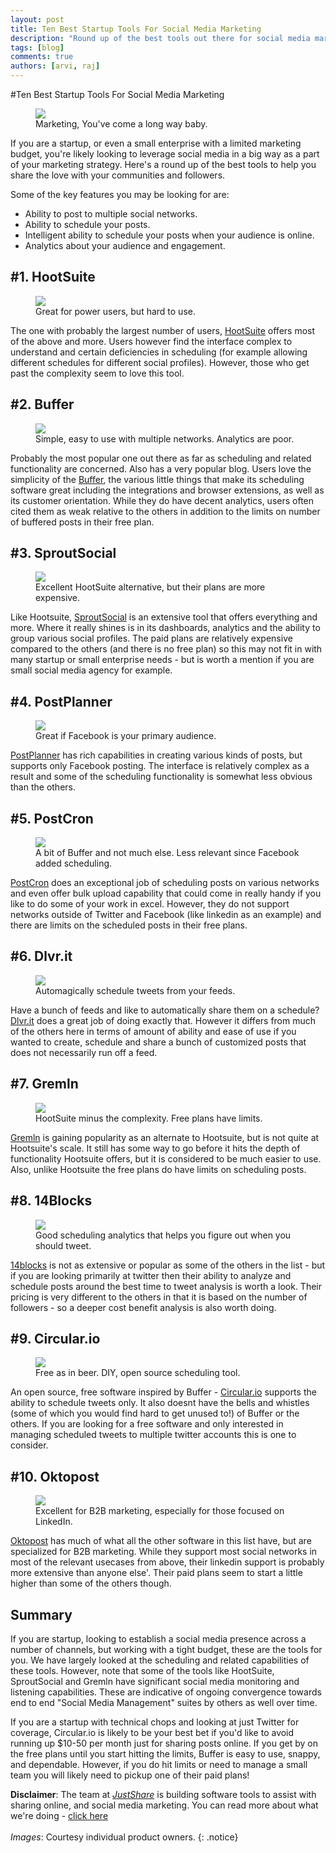 ```yaml
---
layout: post
title: Ten Best Startup Tools For Social Media Marketing
description: "Round up of the best tools out there for social media marketing for startups"
tags: [blog]
comments: true
authors: [arvi, raj]
---
```

#Ten Best Startup Tools For Social Media Marketing

<figure>
<img src="http://d1hgw33z23fgm2.cloudfront.net/virginia_slims_1968.jpg"/>
<figcaption>Marketing, You've come a long way baby.</figcaption>
</figure>


If you are a startup, or even a small enterprise with a limited marketing budget, you're likely looking to leverage social media in a big way as a part of your marketing strategy. Here's a round up of the best tools to help you share the love with your communities and followers.

Some of the key features you may be looking for are:

* Ability to post to multiple social networks.
* Ability to schedule your posts.
* Intelligent ability to schedule your posts when your audience is online.
* Analytics about your audience and engagement.


## #1. HootSuite

<figure>
<img src="http://d1hgw33z23fgm2.cloudfront.net/hootsuite.png"/>
<figcaption>Great for power users, but hard to use.</figcaption>
</figure>

The one with probably the largest number of users, [HootSuite](http://www.hootsuite.com) offers most of the above and more. Users however find the interface complex to understand and certain deficiencies in scheduling (for example allowing different schedules for different social profiles). However, those who get past the complexity seem to love this tool.  

## #2. Buffer 

<figure>
<img src="http://d1hgw33z23fgm2.cloudfront.net/buffer.png"/>
<figcaption>Simple, easy to use with multiple networks. Analytics are poor.</figcaption>
</figure>


Probably the most popular one out there as far as scheduling and related functionality are concerned. Also has a very popular blog. Users love the simplicity of the [Buffer](http://www.bufferapp.com), the various little things that make its scheduling software great including the integrations and browser extensions, as well as its customer orientation. While they do have decent analytics, users often cited them as weak relative to the others in addition to the limits on number of buffered posts in their free plan.

## #3. SproutSocial 

<figure>
<img src="http://d1hgw33z23fgm2.cloudfront.net/sprout.png"/>
<figcaption>Excellent HootSuite alternative, but their plans are more expensive.</figcaption>
</figure>


Like Hootsuite, [SproutSocial](http://www.sproutsocial.com) is an extensive tool that offers everything and more. Where it really shines is in its dashboards, analytics and the ability to group various social profiles. The paid plans are relatively expensive compared to the others (and there is no free plan) so this may not fit in with many startup or small enterprise needs - but is worth a mention if you are small social media agency for example.

## #4. PostPlanner 

<figure>
<img src="http://d1hgw33z23fgm2.cloudfront.net/PostPlanner.jpg"/>
<figcaption>Great if Facebook is your primary audience.</figcaption>
</figure>


[PostPlanner](http://www.postplanner.com) has rich capabilities in creating various kinds of posts, but supports only Facebook posting. The interface is relatively complex as a result and some of the scheduling functionality is somewhat less obvious than the others.

## #5. PostCron 

<figure>
<img src="http://d1hgw33z23fgm2.cloudfront.net/postcron.png"/>
<figcaption>A bit of Buffer and not much else. Less relevant since Facebook added scheduling.</figcaption>
</figure>


[PostCron](http://www.postcron.com) does an exceptional job of scheduling posts on various networks and even offer bulk upload capability that could come in really handy if you like to do some of your work in excel. However, they do not support networks outside of Twitter and Facebook (like linkedin as an example) and there are limits on the scheduled posts in their free plans.

## #6. Dlvr.it 

<figure>
<img src="http://d1hgw33z23fgm2.cloudfront.net/dlvr-it.png"/>
<figcaption>Automagically schedule tweets from your feeds.</figcaption>
</figure>


Have a bunch of feeds and like to automatically share them on a schedule? [Dlvr.it](http://dlvr.it) does a great job of doing exactly that. However it differs from much of the others here in terms of amount of ability and ease of use if you wanted to create, schedule and share a bunch of customized posts that does not necessarily run off a feed.

## #7. Gremln  

<figure>
<img src="http://d1hgw33z23fgm2.cloudfront.net/gremln.png"/>
<figcaption>HootSuite minus the complexity. Free plans have limits.</figcaption>
</figure>


[Gremln](http://www.gremln.com) is gaining popularity as an alternate to Hootsuite, but is not quite at Hootsuite's scale. It still has some way to go before it hits the depth of functionality Hootsuite offers, but it is considered to be much easier to use. Also, unlike Hootsuite the free plans do have limits on scheduling posts.

## #8. 14Blocks 

<figure>
<img src="http://d1hgw33z23fgm2.cloudfront.net/14blocks.gif"/>
<figcaption>Good scheduling analytics that helps you figure out when you should tweet.</figcaption>
</figure>


[14blocks](http://www.14blocks.com) is not as extensive or popular as some of the others in the list - but if you are looking primarily at twitter then their ability to analyze and schedule posts around the best time to tweet analysis is worth a look. Their pricing is very different to the others in that it is based on the number of followers - so a deeper cost benefit analysis is also worth doing.

## #9. Circular.io 

<figure>
<img src="http://d1hgw33z23fgm2.cloudfront.net/circular.jpg"/>
<figcaption>Free as in beer. DIY, open source scheduling tool.</figcaption>
</figure>


An open source, free software inspired by Buffer - [Circular.io](http://www.circular.io) supports the ability to schedule tweets only. It also doesnt have the bells and whistles (some of which you would find hard to get unused to!) of Buffer or the others. If you are looking for a free software and only interested in managing scheduled tweets to multiple twitter accounts this is one to consider.

## #10. Oktopost 

<figure>
<img src="http://d1hgw33z23fgm2.cloudfront.net/oktopost.jpg"/>
<figcaption>Excellent for B2B marketing, especially for those focused on LinkedIn.</figcaption>
</figure>


[Oktopost](http://www.oktopost.com) has much of what all the other software in this list have, but are specialized for B2B marketing. While they support most social networks in most of the relevant usecases from above, their linkedin support is probably more extensive than anyone else'. Their paid plans seem to start a little higher than some of the others though.

## Summary

If you are startup, looking to establish a social media presence across a number of channels, but working with a tight budget, these are the tools for you. We have largely looked at the scheduling and related capabilities of these tools. However, note that some of the tools like HootSuite, SproutSocial and Gremln have significant social media monitoring and listening capabilities. These are indicative of ongoing convergence towards end to end "Social Media Management" suites by others as well over time.

If you are a startup with technical chops and looking at just Twitter for coverage, Circular.io is likely to be your best bet if you'd like to avoid running up $10-50 per month just for sharing posts online. If you get by on the free plans until you start hitting the limits, Buffer is easy to use, snappy, and dependable. However, if you do hit limits or need to manage a small team you will likely need to pickup one of their paid plans!

**Disclaimer**: The team at [*JustShare*](http://www.justshareapp.com) is building software tools to assist with sharing online, and social media marketing. You can read more about what we're doing - [click here](http://www.justshareapp.com)
<br><br>
*Images*: Courtesy individual product owners.
{: .notice}


